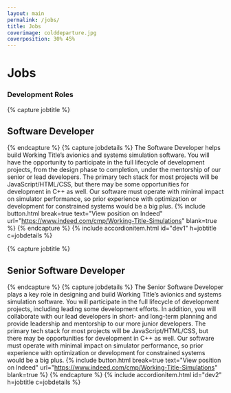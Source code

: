 ```yaml
---
layout: main
permalink: /jobs/
title: Jobs
coverimage: colddeparture.jpg
coverposition: 30% 45%
---
```


# Jobs
<div class="accordion accordion-flush mb-4" id="accordion">
<h3>Development Roles</h3>

{% capture jobtitle %}
## Software Developer
{% endcapture %}
{% capture jobdetails %}
The Software Developer helps build Working Title’s avionics and systems simulation software. You will have the opportunity to participate in the full lifecycle of development projects, from the design phase to completion, under the mentorship of our senior or lead developers. The primary tech stack for most projects will be JavaScript/HTML/CSS, but there may be some opportunities for development in C++ as well. Our software must operate with minimal impact on simulator performance, so prior experience with optimization or development for constrained systems would be a big plus.
{% include button.html break=true text="View position on Indeed" url="https://www.indeed.com/cmp/Working-Title-Simulations" blank=true %}
{% endcapture %}
{% include accordionitem.html id="dev1" h=jobtitle c=jobdetails %}

{% capture jobtitle %}
## Senior Software Developer
{% endcapture %}
{% capture jobdetails %}
The Senior Software Developer plays a key role in designing and build Working Title’s avionics and systems simulation software. You will participate in the full lifecycle of development projects, including leading some development efforts. In addition, you will collaborate with our lead developers in short- and long-term planning and provide leadership and mentorship to our more junior developers. The primary tech stack for most projects will be JavaScript/HTML/CSS, but there may be opportunities for development in C++ as well. Our software must operate with minimal impact on simulator performance, so prior experience with optimization or development for constrained systems would be a big plus.
{% include button.html break=true text="View position on Indeed" url="https://www.indeed.com/cmp/Working-Title-Simulations" blank=true %}
{% endcapture %}
{% include accordionitem.html id="dev2" h=jobtitle c=jobdetails %}

</div>
